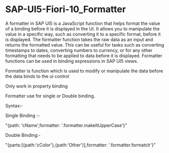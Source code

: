 # SAP-UI5-Fiori-10_Formatter
A formatter in SAP UI5 is a JavaScript function that helps format the value of a binding before it is displayed in the UI. It allows you to manipulate the value in a specific way, such as converting it to a specific format, before it is displayed. The formatter function takes the raw data as an input and returns the formatted value. This can be useful for tasks such as converting timestamps to dates, converting numbers to currency, or for any other formatting that needs to be applied to data before it is displayed. Formatter functions can be used in binding expressions in SAP UI5 views.

Formatter is function which is used to modify or manipulate the data before the data binds to the ui control

Only work in property binding

Formatter use for single or Double binding.

Syntax:-

Single Binding :-
<p>"{path: 'cName',formatter: '.formatter.makeItUpperCase'}"</p>

Double Binding:-
<p>"{parts:[{path:'cColor'},{path:'Other'}],formatter: '.formatter.formatclr'}"</p>